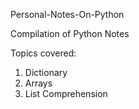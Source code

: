 Personal-Notes-On-Python

Compilation of Python Notes

Topics covered:
1) Dictionary
2) Arrays
3) List Comprehension
